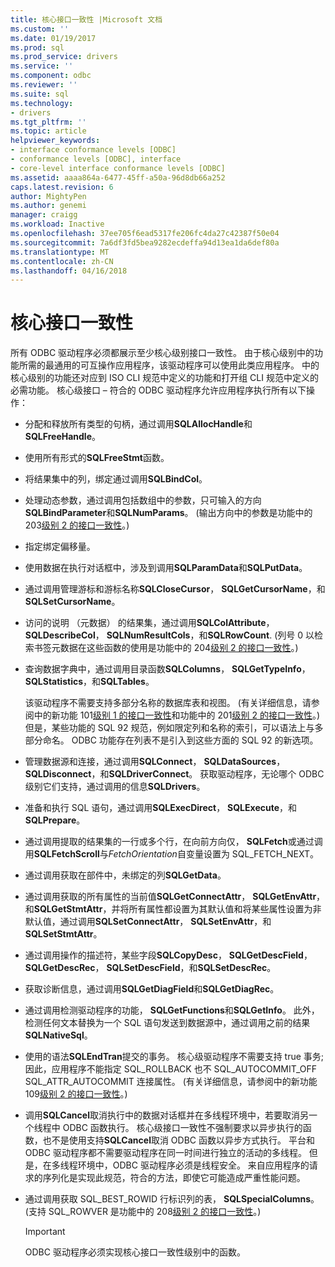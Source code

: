 ```yaml
---
title: 核心接口一致性 |Microsoft 文档
ms.custom: ''
ms.date: 01/19/2017
ms.prod: sql
ms.prod_service: drivers
ms.service: ''
ms.component: odbc
ms.reviewer: ''
ms.suite: sql
ms.technology:
- drivers
ms.tgt_pltfrm: ''
ms.topic: article
helpviewer_keywords:
- interface conformance levels [ODBC]
- conformance levels [ODBC], interface
- core-level interface conformance levels [ODBC]
ms.assetid: aaaa864a-6477-45ff-a50a-96d8db66a252
caps.latest.revision: 6
author: MightyPen
ms.author: genemi
manager: craigg
ms.workload: Inactive
ms.openlocfilehash: 37ee705f6ead5317fe206fc4da27c42387f50e04
ms.sourcegitcommit: 7a6df3fd5bea9282ecdeffa94d13ea1da6def80a
ms.translationtype: MT
ms.contentlocale: zh-CN
ms.lasthandoff: 04/16/2018
---
```

# <a name="core-interface-conformance"></a>核心接口一致性
所有 ODBC 驱动程序必须都展示至少核心级别接口一致性。 由于核心级别中的功能所需的最通用的可互操作应用程序，该驱动程序可以使用此类应用程序。 中的核心级别的功能还对应到 ISO CLI 规范中定义的功能和打开组 CLI 规范中定义的必需功能。 核心级接口 – 符合的 ODBC 驱动程序允许应用程序执行所有以下操作：  
  
-   分配和释放所有类型的句柄，通过调用**SQLAllocHandle**和**SQLFreeHandle**。  
  
-   使用所有形式的**SQLFreeStmt**函数。  
  
-   将结果集中的列，绑定通过调用**SQLBindCol**。  
  
-   处理动态参数，通过调用包括数组中的参数，只可输入的方向**SQLBindParameter**和**SQLNumParams**。 (输出方向中的参数是功能中的 203[级别 2 的接口一致性](../../../odbc/reference/develop-app/level-2-interface-conformance.md)。)  
  
-   指定绑定偏移量。  
  
-   使用数据在执行对话框中，涉及到调用**SQLParamData**和**SQLPutData**。  
  
-   通过调用管理游标和游标名称**SQLCloseCursor**， **SQLGetCursorName**，和**SQLSetCursorName**。  
  
-   访问的说明 （元数据） 的结果集，通过调用**SQLColAttribute**， **SQLDescribeCol**， **SQLNumResultCols**，和**SQLRowCount**. (列号 0 以检索书签元数据在这些函数的使用是功能中的 204[级别 2 的接口一致性](../../../odbc/reference/develop-app/level-2-interface-conformance.md)。)  
  
-   查询数据字典中，通过调用目录函数**SQLColumns**， **SQLGetTypeInfo**， **SQLStatistics**，和**SQLTables**。  
  
     该驱动程序不需要支持多部分名称的数据库表和视图。 (有关详细信息，请参阅中的新功能 101[级别 1 的接口一致性](../../../odbc/reference/develop-app/level-1-interface-conformance.md)和功能中的 201[级别 2 的接口一致性](../../../odbc/reference/develop-app/level-2-interface-conformance.md)。)但是，某些功能的 SQL 92 规范，例如限定列和名称的索引，可以语法上与多部分命名。 ODBC 功能存在列表不是引入到这些方面的 SQL 92 的新选项。  
  
-   管理数据源和连接，通过调用**SQLConnect**， **SQLDataSources**， **SQLDisconnect**，和**SQLDriverConnect**。 获取驱动程序，无论哪个 ODBC 级别它们支持，通过调用的信息**SQLDrivers**。  
  
-   准备和执行 SQL 语句，通过调用**SQLExecDirect**， **SQLExecute**，和**SQLPrepare**。  
  
-   通过调用提取的结果集的一行或多个行，在向前方向仅， **SQLFetch**或通过调用**SQLFetchScroll**与*FetchOrientation*自变量设置为 SQL_FETCH_NEXT。  
  
-   通过调用获取在部件中，未绑定的列**SQLGetData**。  
  
-   通过调用获取的所有属性的当前值**SQLGetConnectAttr**， **SQLGetEnvAttr**，和**SQLGetStmtAttr**，并将所有属性都设置为其默认值和将某些属性设置为非默认值，通过调用**SQLSetConnectAttr**， **SQLSetEnvAttr**，和**SQLSetStmtAttr**。  
  
-   通过调用操作的描述符，某些字段**SQLCopyDesc**， **SQLGetDescField**， **SQLGetDescRec**， **SQLSetDescField**，和**SQLSetDescRec**。  
  
-   获取诊断信息，通过调用**SQLGetDiagField**和**SQLGetDiagRec**。  
  
-   通过调用检测驱动程序的功能， **SQLGetFunctions**和**SQLGetInfo**。 此外，检测任何文本替换为一个 SQL 语句发送到数据源中，通过调用之前的结果**SQLNativeSql**。  
  
-   使用的语法**SQLEndTran**提交的事务。 核心级驱动程序不需要支持 true 事务;因此，应用程序不能指定 SQL_ROLLBACK 也不 SQL_AUTOCOMMIT_OFF SQL_ATTR_AUTOCOMMIT 连接属性。 (有关详细信息，请参阅中的新功能 109[级别 2 的接口一致性](../../../odbc/reference/develop-app/level-2-interface-conformance.md)。)  
  
-   调用**SQLCancel**取消执行中的数据对话框并在多线程环境中，若要取消另一个线程中 ODBC 函数执行。 核心级接口一致性不强制要求以异步执行的函数，也不是使用支持**SQLCancel**取消 ODBC 函数以异步方式执行。 平台和 ODBC 驱动程序都不需要驱动程序在同一时间进行独立的活动的多线程。 但是，在多线程环境中，ODBC 驱动程序必须是线程安全。 来自应用程序的请求的序列化是实现此规范，符合的方法，即使它可能造成严重性能问题。  
  
-   通过调用获取 SQL_BEST_ROWID 行标识列的表， **SQLSpecialColumns**。 (支持 SQL_ROWVER 是功能中的 208[级别 2 的接口一致性](../../../odbc/reference/develop-app/level-2-interface-conformance.md)。)  
  
    > [!IMPORTANT]  
    >  ODBC 驱动程序必须实现核心接口一致性级别中的函数。
